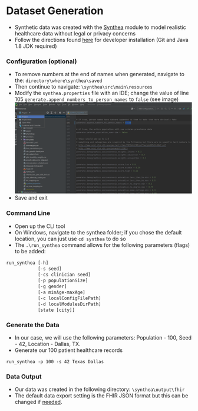 # Dataset Generation
* Synthetic data was created with the [Synthea](https://github.com/synthetichealth/synthea) module to model realistic healthcare data without legal or privacy concerns 
* Follow the directions found [here](https://github.com/synthetichealth/synthea/wiki/Developer-Setup-and-Running) for developer installation (Git and Java 1.8 JDK required)

### Configuration (optional)
* To remove numbers at the end of names when generated, navigate to the:
`directory\where\synthea\saved`
* Then continue to navigate: `\synthea\src\main\resources`
* Modify the `synthea.properties` file with an IDE; change the value of line 105 `generate.append_numbers_to_person_names` to `false` (see image)
![](data_pic1.PNG)
* Save and exit

### Command Line
* Open up the CLI tool
* On Windows, navigate to the synthea folder; if you chose the default location, you can just use `cd synthea` to do so
* The `.\run_synthea` command allows for the following parameters (flags) to be added:
```
run_synthea [-h]
            [-s seed] 
            [-cs clinician seed]
            [-p populationSize]
            [-g gender]
            [-a minAge-maxAge]
            [-c localConfigFilePath]
            [-d localModulesDirPath]
            [state [city]]
```

### Generate the Data
* In our case, we will use the following parameters: Population - 100, Seed - 42, Location - Dallas, TX.
* Generate our 100 patient healthcare records
```
run_synthea -p 100 -s 42 Texas Dallas
```

### Data Output
* Our data was created in the following directory: `\synthea\output\fhir`
* The default data export setting is the FHIR JSON format but this can be changed if [needed](https://github.com/synthetichealth/synthea/wiki/Common-Configuration). 